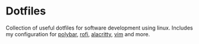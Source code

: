 # Dotfiles
Collection of useful dotfiles for software development using linux. Includes my configuration for [polybar](https://github.com/polybar/polybar), [rofi](https://github.com/davatorium/rofi), [alacritty](https://github.com/alacritty/alacritty), [vim](https://github.com/vim/vim) and more.
